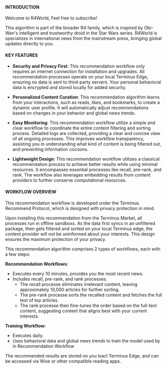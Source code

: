 #### INTRODUCTION

Welcome to R4World, Feel free to subscribe!

This algorithm is part of the broader R4 family, which is inspired by Obi-Wan's intelligent and trustworthy droid in the Star Wars series. R4World is specializes in international news from the mainstream press, bringing global updates directly to you.

#### KEY FEATURES
- **Security and Privacy First**: This recommendation workflow only requires an internet connection for installation and upgrades. All recommendation processes operate on your local Terminus Edge, ensuring no data is sent to third-party servers. Your personal behavioral data is encrypted and stored locally for added security.

- **Personalized Content Curation**: This recommendation algorithm learns from your interactions, such as reads, likes, and bookmarks, to create a dynamic user profile. It will automatically adjust recommendations based on changes in your behavior and global news trends.

- **Easy Monitoring**: This recommendation workflow utilize a simple and clear workflow to coordinate the entire content filtering and sorting process. Detailed logs are collected, providing a clear and concise view of all ongoing processes. This improves workflow transparency, assisting you in understanding what kind of content is being filtered out, and preventing information cocoons.

- **Lightweight Design**: This recommendation workflow utilizes a classical recommendation process to achieve better results while using minimal resources. It encompasses essential processes like recall, pre-rank, and rank. The workflow also leverages embedding results from content providers to further conserve computational resources.



#### WORKFLOW OVERVIEW
This recommendation workflow is developed under the Terminus Recommend Protocol, which is designed with privacy protection in mind.

Upon installing this recommendation from the Terminus Market, all processes run in offline sandboxs. As the data first syncs in an unfiltered package, then gets filtered and sorted on your local Terminus edge, the content provider will not be uninformed about your interests. This design ensures the maximum protection of your privacy.

This recommendation algorithm comprises 2 types of workflows, each with a few steps:

**Recommendation Workflows:**
- Executes every 10 minutes, provides you the most recent news.
- Includes recall, pre-rank, and rank processes. 
    - The recall processe eliminates irrelevant content, leaving approximately 10,000 articles for further sorting.
    - The pre-rank processe sorts the recalled content and fetches the full text of top articles. 
    - The rank processe then fine-tunes the order based on the full-text content, suggesting content that aligns best with your current interests.

**Training Workflow:**
- Executes daily.
- Uses behavioral data and global news trends to train the model used by in Recommendation Workflow

The recommended results are stored on you loacl Terminus Edge, and can be accessed via Wise or other compatible reading apps.
